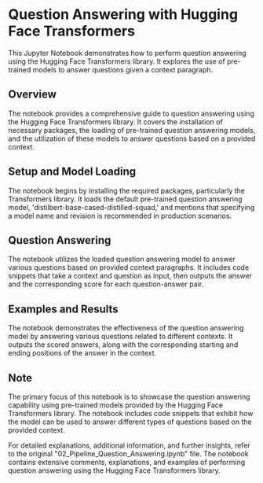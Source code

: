 # Question Answering with Hugging Face Transformers

This Jupyter Notebook demonstrates how to perform question answering using the Hugging Face Transformers library. It explores the use of pre-trained models to answer questions given a context paragraph.

## Overview

The notebook provides a comprehensive guide to question answering using the Hugging Face Transformers library. It covers the installation of necessary packages, the loading of pre-trained question answering models, and the utilization of these models to answer questions based on a provided context.

## Setup and Model Loading

The notebook begins by installing the required packages, particularly the Transformers library. It loads the default pre-trained question answering model, 'distilbert-base-cased-distilled-squad,' and mentions that specifying a model name and revision is recommended in production scenarios.

## Question Answering

The notebook utilizes the loaded question answering model to answer various questions based on provided context paragraphs. It includes code snippets that take a context and question as input, then outputs the answer and the corresponding score for each question-answer pair.

## Examples and Results

The notebook demonstrates the effectiveness of the question answering model by answering various questions related to different contexts. It outputs the scored answers, along with the corresponding starting and ending positions of the answer in the context.

## Note

The primary focus of this notebook is to showcase the question answering capability using pre-trained models provided by the Hugging Face Transformers library. The notebook includes code snippets that exhibit how the model can be used to answer different types of questions based on the provided context.

For detailed explanations, additional information, and further insights, refer to the original "02_Pipeline_Question_Answering.ipynb" file. The notebook contains extensive comments, explanations, and examples of performing question answering using the Hugging Face Transformers library.
